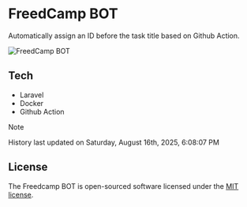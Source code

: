 # FreedCamp BOT

Automatically assign an ID before the task title based on Github Action.

![FreedCamp BOT](https://repository-images.githubusercontent.com/737932867/7d34798b-2680-471c-b089-a78a718d3d6a)

## Tech

- Laravel
- Docker
- Github Action

> [!NOTE]  
> History last updated on Saturday, August 16th, 2025, 6:08:07 PM

## License

The Freedcamp BOT is open-sourced software licensed under the [MIT license](https://opensource.org/licenses/MIT).
